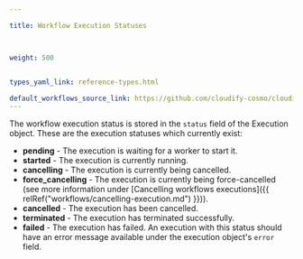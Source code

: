 ```yaml
---

title: Workflow Execution Statuses



weight: 500


types_yaml_link: reference-types.html

default_workflows_source_link: https://github.com/cloudify-cosmo/cloudify-plugins-common/blob/3.2/cloudify/plugins/workflows.py
---
```





The workflow execution status is stored in the `status` field of the Execution object. These are the execution statuses which currently exist:

* **pending** - The execution is waiting for a worker to start it.
* **started** - The execution is currently running.
* **cancelling** - The execution is currently being cancelled.
* **force_cancelling** - The execution is currently being force-cancelled (see more information under [Cancelling workflows executions]({{ relRef("workflows/cancelling-execution.md") }})).
* **cancelled** - The execution has been cancelled.
* **terminated** - The execution has terminated successfully.
* **failed** - The execution has failed. An execution with this status should have an error message available under the execution object's `error` field.